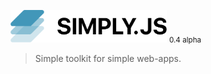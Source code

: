 <img src="docs/images/logo.png" width="250px"> <small>0.4 alpha</small>
> Simple toolkit for simple web-apps.

<center><repl-component id="5" download="true"></replcomponent></center>